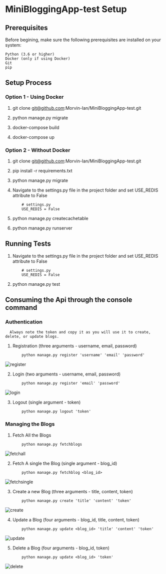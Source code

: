 # MiniBloggingApp-test Setup

## Prerequisites

Before begining, make sure the following prerequisites are installed on your system:

    Python (3.6 or higher)
    Docker (only if using Docker)
    Git
    pip

## Setup Process

### Option 1 - Using Docker

1. git clone git@github.com:Morvin-Ian/MiniBloggingApp-test.git

2. python manage.py migrate

3. docker-compose build

4. docker-compose up

### Option 2 - Without Docker

1. git clone git@github.com:Morvin-Ian/MiniBloggingApp-test.git

2. pip install -r requirements.txt 

3. python manage.py migrate

4. Navigate to the settings.py file in the project folder and set USE_REDIS attribute to False
    ```
        # settings.py
        USE_REDIS = False
    ```
5. python manage.py createcachetable

6. python manage.py runserver


## Running Tests
1. Navigate to the settings.py file in the project folder and set USE_REDIS attribute to False
    ```
        # settings.py
        USE_REDIS = False
    ```
2. python manage.py test

## Consuming the Api through the console command
### Authentication
```
  Always note the token and copy it as you will use it to create, delete, or update blogs.
```

1. Registration (three arguments - username, email, password) 
  
    ```
        python manage.py register 'username' 'email' 'password'

    ```  
    
![register](https://github.com/Morvin-Ian/MiniBloggingApp-test/assets/78966128/81d720ed-d029-428a-ae6b-fe94e812334d)

2. Login (two arguments - username, email, password) 

    ```
        python manage.py register 'email' 'password'

    ```
![login](https://github.com/Morvin-Ian/MiniBloggingApp-test/assets/78966128/618cd6a5-9ae0-4e76-a552-0b5889afb2b4)

3. Logout (single argument - token)

    ```
        python manage.py logout 'token'

    ```

### Managing the Blogs

1. Fetch All the Blogs 

    ```
        python manage.py fetchblogs
    ```
![fetchall](https://github.com/Morvin-Ian/MiniBloggingApp-test/assets/78966128/ac4808a6-b2fe-4505-a164-dd4d76e11083)

2. Fetch A single the Blog (single argument - blog_id)

    ```
        python manage.py fetchblog <blog_id>
    ```
![fetchsingle](https://github.com/Morvin-Ian/MiniBloggingApp-test/assets/78966128/6c3260d4-80a1-419e-9672-b1dad4beedc6)

3. Create a new Blog (three arguments - title, content, token)

    ```
        python manage.py create 'title' 'content' 'token'
    ```
![create](https://github.com/Morvin-Ian/MiniBloggingApp-test/assets/78966128/56a6e544-86ab-4bcb-b5d9-03cd1c291561)

4. Update a Blog (four arguments - blog_id, title, content, token)

    ```
        python manage.py update <blog_id> 'title' 'content' 'token'

    ```
![update](https://github.com/Morvin-Ian/MiniBloggingApp-test/assets/78966128/f88925a6-c840-4cad-9457-bf966043958d)

5. Delete a Blog (four arguments - blog_id, token)

    ```
        python manage.py update <blog_id> 'token'
    ```
![delete](https://github.com/Morvin-Ian/MiniBloggingApp-test/assets/78966128/d0f613b8-c0e6-40f2-8b24-d4adeb657f36)

    
